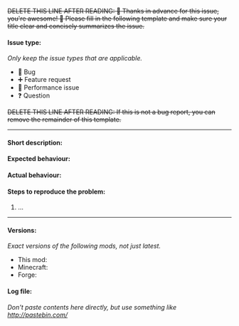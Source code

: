 ~~DELETE THIS LINE AFTER READING: :tada: Thanks in advance for this issue, you're awesome! :tada: Please fill in the following template and make sure your title clear and concisely summarizes the issue.~~

#### Issue type:

_Only keep the issue types that are applicable._

- :bug: Bug
- :heavy_plus_sign: Feature request
- :snail: Performance issue
- :question: Question

~~DELETE THIS LINE AFTER READING: If this is not a bug report, you can remove the remainder of this template.~~

____
#### Short description:



#### Expected behaviour:



#### Actual behaviour:



#### Steps to reproduce the problem:

1. ...



____
#### Versions:

_Exact versions of the following mods, not just *latest*._

- This mod: 
- Minecraft: 
- Forge: 

#### Log file:

_Don't paste contents here directly, but use something like http://pastebin.com/_

